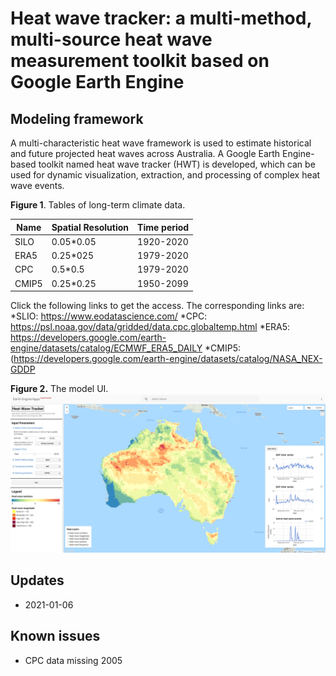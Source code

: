 # Heat wave tracker: a multi-method, multi-source heat wave measurement toolkit based on Google Earth Engine

## Modeling framework

A multi-characteristic heat wave framework is used to estimate historical and future projected heat waves across Australia. A Google Earth Engine-based toolkit named heat wave tracker (HWT) is developed, which can be used for dynamic visualization, extraction, and processing of complex heat wave events.

**Figure 1**. Tables of long-term climate data. 

| Name     | Spatial Resolution                                          | Time period | 
| -------- | ----------------------------------------------------------- | ----------|
| SILO     | 0.05*0.05                                                   | 1920-2020 |
| ERA5     | 0.25*025                                                    | 1979-2020 |
| CPC      | 0.5*0.5                                                     | 1979-2020 |
| CMIP5    | 0.25*0.25                                                   | 1950-2099 |

Click the following links to get the access. The corresponding links are:
*SLIO: https://www.eodatascience.com/
*CPC: https://psl.noaa.gov/data/gridded/data.cpc.globaltemp.html
*ERA5: https://developers.google.com/earth-engine/datasets/catalog/ECMWF_ERA5_DAILY
*CMIP5:(https://developers.google.com/earth-engine/datasets/catalog/NASA_NEX-GDDP

**Figure 2.** The model UI. 
![](fig/HWT.png)

## Updates

* 2021-01-06

## Known issues
*   CPC data missing 2005

